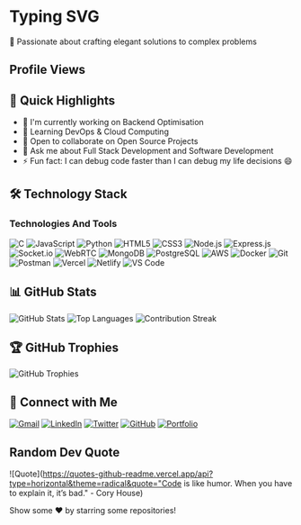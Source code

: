 # Typing SVG

🚀 Passionate about crafting elegant solutions to complex problems

## Profile Views

## 🎯 Quick Highlights

- 🔭 I'm currently working on Backend Optimisation
- 🌱 Learning DevOps & Cloud Computing
- 👯 Open to collaborate on Open Source Projects
- 💬 Ask me about Full Stack Development and Software Development
- ⚡ Fun fact: I can debug code faster than I can debug my life decisions 😄

## 🛠️ Technology Stack

### Technologies And Tools

![C](https://img.shields.io/badge/-C-000?&logo=C)
![JavaScript](https://img.shields.io/badge/-JavaScript-F7DF1E?&logo=JavaScript&logoColor=000)
![Python](https://img.shields.io/badge/-Python-3776AB?&logo=Python&logoColor=fff)
![HTML5](https://img.shields.io/badge/-HTML5-E34F26?&logo=HTML5&logoColor=fff)
![CSS3](https://img.shields.io/badge/-CSS3-1572B6?&logo=CSS3&logoColor=fff)
![Node.js](https://img.shields.io/badge/-Node.js-339933?&logo=Node.js&logoColor=fff)
![Express.js](https://img.shields.io/badge/-Express.js-000?&logo=Express&logoColor=fff)
![Socket.io](https://img.shields.io/badge/-Socket.io-010101?&logo=Socket.io&logoColor=fff)
![WebRTC](https://img.shields.io/badge/-WebRTC-333333?&logo=WebRTC&logoColor=fff)
![MongoDB](https://img.shields.io/badge/-MongoDB-47A248?&logo=MongoDB&logoColor=fff)
![PostgreSQL](https://img.shields.io/badge/-PostgreSQL-336791?&logo=PostgreSQL&logoColor=fff)
![AWS](https://img.shields.io/badge/-AWS-232F3E?&logo=Amazon-AWS&logoColor=fff)
![Docker](https://img.shields.io/badge/-Docker-2496ED?&logo=Docker&logoColor=fff)
![Git](https://img.shields.io/badge/-Git-F05032?&logo=Git&logoColor=fff)
![Postman](https://img.shields.io/badge/-Postman-FF6C37?&logo=Postman&logoColor=fff)
![Vercel](https://img.shields.io/badge/-Vercel-000?&logo=Vercel&logoColor=fff)
![Netlify](https://img.shields.io/badge/-Netlify-00C7B7?&logo=Netlify&logoColor=fff)
![VS Code](https://img.shields.io/badge/-VS%20Code-007ACC?&logo=Visual-Studio-Code&logoColor=fff)

## 📊 GitHub Stats

![GitHub Stats](https://github-readme-stats.vercel.app/api?username=ankush2311025&show_icons=true&theme=radical)
![Top Languages](https://github-readme-stats.vercel.app/api/top-langs/?username=ankush2311025&layout=compact&theme=radical)
![Contribution Streak](https://github-readme-streak-stats.herokuapp.com/?user=ankush2311025&theme=radical)

## 🏆 GitHub Trophies

![GitHub Trophies](https://github-profile-trophy.vercel.app/?username=ankush2311025&theme=radical)

## 🤝 Connect with Me

[![Gmail](https://img.shields.io/badge/Gmail-D14836?style=for-the-badge&logo=gmail&logoColor=white)](mailto:your_email@gmail.com)
[![LinkedIn](https://img.shields.io/badge/LinkedIn-0A66C2?style=for-the-badge&logo=linkedin&logoColor=white)](https://www.linkedin.com/in/your_username/)
[![Twitter](https://img.shields.io/badge/Twitter-1DA1F2?style=for-the-badge&logo=twitter&logoColor=white)](https://twitter.com/your_username)
[![GitHub](https://img.shields.io/badge/GitHub-181717?style=for-the-badge&logo=github&logoColor=white)](https://github.com/ankush2311025)
[![Portfolio](https://img.shields.io/badge/Portfolio-000000?style=for-the-badge&logo=About.me&logoColor=white)](https://your_portfolio.com)

## Random Dev Quote

![Quote](https://quotes-github-readme.vercel.app/api?type=horizontal&theme=radical&quote="Code is like humor. When you have to explain it, it’s bad." - Cory House)

Show some ❤️ by starring some repositories!
